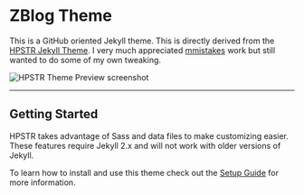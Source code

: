 # ZBlog Theme

This is a GitHub oriented Jekyll theme.  This is directly derived from the [HPSTR Jekyll Theme](http://mmistakes.github.io/hpstr-jekyll-theme).  I very much appreciated [mmistakes](http://github.com/mmistakes) work but still wanted to do some of my own tweaking.

![HPSTR Theme Preview screenshot](http://mmistakes.github.io/hpstr-jekyll-theme/images/hpstr-jekyll-theme-preview.jpg)

---

## Getting Started

HPSTR takes advantage of Sass and data files to make customizing easier. These features require Jekyll 2.x and will not work with older versions of Jekyll.

To learn how to install and use this theme check out the [Setup Guide](https://mmistakes.github.io/hpstr-jekyll-theme/theme-setup/) for more information.
